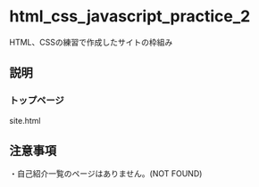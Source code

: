 # html_css_javascript_practice_2
HTML、CSSの練習で作成したサイトの枠組み

## 説明
### トップページ
site.html

## 注意事項
・自己紹介一覧のページはありません。(NOT FOUND)

